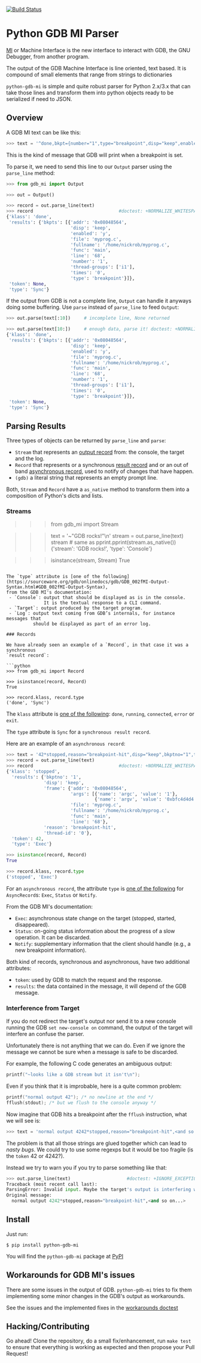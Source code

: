 [![Build Status](https://travis-ci.org/hydra-dbg/python-gdb-mi.svg?branch=master)](https://travis-ci.org/hydra-dbg/python-gdb-mi)

# Python GDB MI Parser

[MI](https://sourceware.org/gdb/onlinedocs/gdb/GDB_002fMI.html) or 
Machine Interface is the new interface to interact with GDB, the GNU Debugger,
from another program.

The output of the GDB Machine Interface is line oriented, text based.
It is compound of small elements that range from strings to dictionaries

`python-gdb-mi` is simple and quite robust parser for Python 2.x/3.x that can 
take those lines and transform them into python objects ready to be serialized
if need to JSON.

## Overview

A GDB MI text can be like this:

```python
>>> text = '^done,bkpt={number="1",type="breakpoint",disp="keep",enabled="y",addr="0x08048564",func="main",file="myprog.c",fullname="/home/nickrob/myprog.c",line="68",thread-groups=["i1"],times="0"}\n'

```

This is the kind of message that GDB will print when a breakpoint is set.

To parse it, we need to send this line to our `Output` parser using the 
`parse_line` method:

```python
>>> from gdb_mi import Output

>>> out = Output()

>>> record = out.parse_line(text)
>>> record                                #doctest: +NORMALIZE_WHITESPACE
{'klass': 'done',
 'results': {'bkpts': [{'addr': '0x08048564',
                        'disp': 'keep',
                        'enabled': 'y',
                        'file': 'myprog.c',
                        'fullname': '/home/nickrob/myprog.c',
                        'func': 'main',
                        'line': '68',
                        'number': '1',
                        'thread-groups': ['i1'],
                        'times': '0',
                        'type': 'breakpoint'}]},
 'token': None,
 'type': 'Sync'}

```

If the output from GDB is not a complete line, `Output` can handle it anyways
doing some buffering. Use `parse` instead of `parse_line` to feed `Output`:

```python
>>> out.parse(text[:10])     # incomplete line, None returned

>>> out.parse(text[10:])     # enough data, parse it! doctest: +NORMALIZE_WHITESPACE
{'klass': 'done',
 'results': {'bkpts': [{'addr': '0x08048564',
                        'disp': 'keep',
                        'enabled': 'y',
                        'file': 'myprog.c',
                        'fullname': '/home/nickrob/myprog.c',
                        'func': 'main',
                        'line': '68',
                        'number': '1',
                        'thread-groups': ['i1'],
                        'times': '0',
                        'type': 'breakpoint'}]},
 'token': None,
 'type': 'Sync'}

```

## Parsing Results

Three types of objects can be returned by `parse_line` and `parse`:

 - `Stream`    that represents an [output record](https://sourceware.org/gdb/onlinedocs/gdb/GDB_002fMI-Stream-Records.html#GDB_002fMI-Stream-Records) from: the console, 
               the target and the log.
 - `Record`    that represents or a synchronous [result record](https://sourceware.org/gdb/onlinedocs/gdb/GDB_002fMI-Result-Records.html#GDB_002fMI-Result-Records) and
               or an out of band [asynchronous record](https://sourceware.org/gdb/onlinedocs/gdb/GDB_002fMI-Async-Records.html#GDB_002fMI-Async-Records), 
               used to notify of changes that have happen.
 - `(gdb)`     a literal string that represents an empty prompt line.

Both, `Stream` and `Record` have a `as_native` method to transform them into a
composition of Python's dicts and lists.

### Streams

>>> from gdb_mi import Stream

>>> text = '~"GDB rocks!"\n'
>>> stream = out.parse_line(text)
>>> stream      # same as pprint.pprint(stream.as_native())
{'stream': 'GDB rocks!', 'type': 'Console'}

>>> isinstance(stream, Stream)
True

```

The `type` attribute is [one of the following](https://sourceware.org/gdb/onlinedocs/gdb/GDB_002fMI-Output-Syntax.html#GDB_002fMI-Output-Syntax),
from the GDB MI's documentation:
 - `Console`: output that should be displayed as is in the console. 
              It is the textual response to a CLI command.
 - `Target`: output produced by the target program.
 - `Log`: output text coming from GDB’s internals, for instance messages that 
          should be displayed as part of an error log.

### Records

We have already seen an example of a `Record`, in that case it was a synchronous
`result record`:

```python
>>> from gdb_mi import Record

>>> isinstance(record, Record)
True

>>> record.klass, record.type
('done', 'Sync')

```

The `klass` attribute is [one of the following](https://sourceware.org/gdb/onlinedocs/gdb/GDB_002fMI-Result-Records.html#GDB_002fMI-Result-Records): `done`, `running`, `connected`,
`error` or `exit`.

The `type` attribute is `Sync` for a `synchronous result record`.

Here are an example of an `asynchronous record`:

```python
>>> text = '42*stopped,reason="breakpoint-hit",disp="keep",bkptno="1",thread-id="0",frame={addr="0x08048564",func="main",args=[{name="argc",value="1"},{name="argv",value="0xbfc4d4d4"}],file="myprog.c",fullname="/home/nickrob/myprog.c",line="68"}\n'
>>> record = out.parse_line(text)
>>> record                                #doctest: +NORMALIZE_WHITESPACE
{'klass': 'stopped',
  'results': {'bkptno': '1',
              'disp': 'keep',
              'frame': {'addr': '0x08048564',
                        'args': [{'name': 'argc', 'value': '1'},
                                 {'name': 'argv', 'value': '0xbfc4d4d4'}],
                        'file': 'myprog.c',
                        'fullname': '/home/nickrob/myprog.c',
                        'func': 'main',
                        'line': '68'},
              'reason': 'breakpoint-hit',
              'thread-id': '0'},
  'token': 42,
  'type': 'Exec'}

>>> isinstance(record, Record)
True

>>> record.klass, record.type
('stopped', 'Exec')

```

For an `asynchronous record`, the attribute `type` is [one of the following](https://sourceware.org/gdb/onlinedocs/gdb/GDB_002fMI-Output-Syntax.html#GDB_002fMI-Output-Syntax) for `AsyncRecord`s:
`Exec`, `Status` or `Notify`.

From the GDB MI's documentation:
 - `Exec`: asynchronous state change on the target (stopped, started, disappeared).
 - `Status`: on-going status information about the progress of a slow operation. It can be discarded.
 - `Notify`: supplementary information that the client should handle (e.g., a new breakpoint information).


Both kind of records, synchronous and asynchronous, have two additional attributes:
 - `token`: used by GDB to match the request and the response.
 - `results`: the data contained in the message, it will depend of the GDB message.

### Interference from Target

If you do not redirect the target's output nor send it to a new console running
the GDB `set new-console on` command, the output of the target will interfere an
confuse the parser.

Unfortunately there is not anything that we can do. Even if we ignore the message
we cannot be sure when a message is safe to be discarded.

For example, the following C code generates an ambiguous output:

```c
printf("~looks like a GDB stream but it isn't\n");
```

Even if you think that it is improbable, here is a quite common problem:

```c
printf("normal output 42"); /* no newline at the end */
fflush(stdout); /* but we flush to the console anyway */
```

Now imagine that GDB hits a breakpoint after the `fflush` instruction, what we will
see is:

```python
>>> text = 'normal output 4242*stopped,reason="breakpoint-hit",<and so on...>\n'

```

The problem is that all those strings are glued together which can lead to
_nasty bugs_. We could try to use some regexps but it would be 
too fragile (is the `token` 42 or 4242?).

Instead we try to warn you if you try to parse something like that:

```python
>>> out.parse_line(text)                     #doctest: +IGNORE_EXCEPTION_DETAIL
Traceback (most recent call last):
ParsingError: Invalid input. Maybe the target's output is interfering with the GDB MI's messages. Try to redirect the target's output to elsewhere or run GDB's 'set new-console on' command. Found at 0 position.
Original message:
  normal output 4242*stopped,reason="breakpoint-hit",<and so on...>

```

## Install

Just run:

```
$ pip install python-gdb-mi

```

You will find the `python-gdb-mi` package at [PyPI](https://pypi.python.org/pypi/python-gdb-mi)

## Workarounds for GDB MI's issues

There are some issues in the output of GDB. `python-gdb-mi` tries to fix
them implementing some minor changes in the GDB's output as workarounds.

See the issues and the implemented fixes in the [workarounds doctest](regress/workarounds.rst)

## Hacking/Contributing

Go ahead! Clone the repository, do a small fix/enhancement, run `make test` to
ensure that everything is working as expected and then propose your Pull Request!


